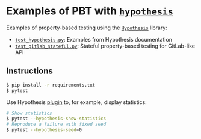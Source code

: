 # Examples of PBT with [`hypothesis`](https://hypothesis.readthedocs.io/)

Examples of property-based testing using the [`Hypothesis`](https://hypothesis.readthedocs.io/en/latest/) library:

- [`test_hypothesis.py`](./test_hypothesis.py): Examples from Hypothesis documentation
- [`test_gitlab_stateful.py`](./test_gitlab_stateful.py): Stateful property-based testing for GitLab-like API

## Instructions

```bash
$ pip install -r requirements.txt
$ pytest
```

Use Hypothesis [plugin](https://hypothesis.readthedocs.io/en/latest/details.html#the-hypothesis-pytest-plugin) to, for example, display statistics:

```bash
# Show statistics
$ pytest --hypothesis-show-statistics
# Reproduce a failure with fixed seed
$ pytest --hypothesis-seed=0
```
